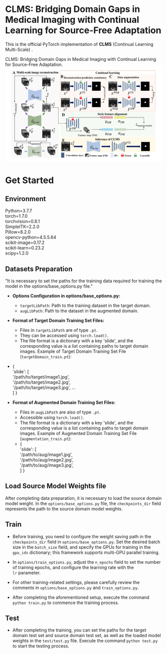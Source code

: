 #  CLMS: Bridging Domain Gaps in Medical Imaging with Continual Learning for Source-Free Adaptation

This is the official PyTorch implementation of **CLMS** (Continual Learning Multi-Scale) .

CLMS: Bridging Domain Gaps in Medical Imaging with Continual Learning for Source-Free Adaptation.
![framework.png](figure1.png)

# Get Started

## Environment
Python=3.7.7  
torch=1.7.0  
torchvision=0.8.1  
SimpleITK=2.2.0  
Pillow=8.2.0  
opencv-python=4.5.5.64  
scikit-image=0.17.2  
scikit-learn=0.23.2  
scipy=1.2.0  

## Datasets Preparation
"It is necessary to set the paths for the training data required for training the model in the options/base_options.py file."
 -  **Options Configuration in options/base_options.py:**
    -   `targetLibPath`: Path to the training dataset in the target domain.
    -   `augLibPath`: Path to the dataset in the augmented domain.
 -  **Format of Target Domain Training Set Files:**
    
    -   Files in `targetLibPath` are of type `.pt`.
    -   They can be accessed using `torch.load()`.
    -   The file format is a dictionary with a key 'slide', and the corresponding value is a list containing paths to target domain images. Example of Target Domain Training Set File (`targetDomain_train.pt`):
 - {  
       'slide': [  
           '/path/to/target/image1.jpg',  
           '/path/to/target/image2.jpg',  
           '/path/to/target/image3.jpg',
            ...  
       ] }  
 -  **Format of Augmented Domain Training Set Files:**
    
    -   Files in `augLibPath` are also of type `.pt`.
    -   Accessible using `torch.load()`.
    -  The file format is a dictionary with a key 'slide', and the corresponding value is a list containing paths to target domain images. Example of Augmented Domain Training Set File (`augmentation_train.pt`):
    - {  
       'slide': [  
           '/path/to/aug/image1.jpg',  
           '/path/to/aug/image2.jpg',  
           '/path/to/aug/image3.jpg',  
       ]  }  
   
## Load Source Model Weights file
After completing data preparation, it is necessary to load the source domain model weight. In the `options/base_options.py` file, the `checkpoints_dir` field represents the path to the source domain model weights.

## Train

 - Before training, you need to configure the weight saving path in the
   `checkpoints_dir` field in `options/base_options.py`. Set the desired
   batch size in the `batch_size` field, and specify the GPUs for
   training in the `gpu_ids` dictionary; this framework supports
   multi-GPU parallel training.
   
 - In `options/train_options.py`, adjust the `n_epochs` field to set the
   number of training epochs, and configure the learning rate with the  
   `lr` parameter.
 - For other training-related settings, please carefully review the   
   comments in `options/base_options.py` and `train_options.py`.
   
 - After completing the aforementioned setup, execute the command `python train.py` to commence the training process.

## Test
- After completing the training, you can set the paths for the target domain test set and source domain test set, as well as the loaded model weights in the `test/test.py` file. Execute the command `python test.py` to start the testing process.
